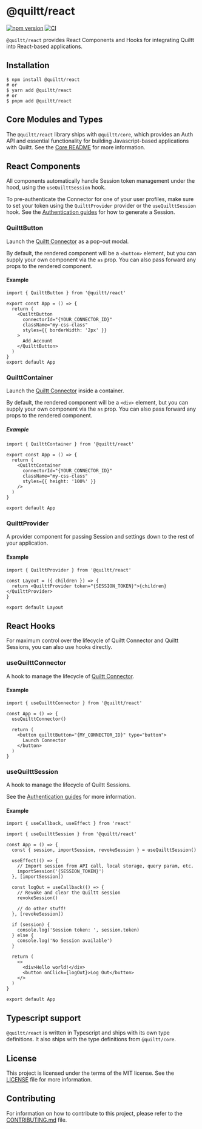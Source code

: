 # @quiltt/react

[![npm version](https://badge.fury.io/js/@quiltt%2Freact.svg)](https://badge.fury.io/js/@quiltt%2Freact)
[![CI](https://github.com/quiltt/quiltt-public/actions/workflows/ci.yml/badge.svg?branch=main)](https://github.com/quiltt/quiltt-public/actions/workflows/ci.yml)

`@quiltt/react` provides React Components and Hooks for integrating Quiltt into React-based applications.

## Installation

```shell
$ npm install @quiltt/react
# or
$ yarn add @quiltt/react
# or
$ pnpm add @quiltt/react
```

## Core Modules and Types

The `@quiltt/react` library ships with `@quiltt/core`, which provides an Auth API and essential functionality for building Javascript-based applications with Quiltt. See the [Core README](../core/README.md) for more information.

## React Components

All components automatically handle Session token management under the hood, using the `useQuilttSession` hook.

To pre-authenticate the Connector for one of your user profiles, make sure to set your token using the `QuilttProvider` provider or the `useQuilttSession` hook. See the [Authentication guides](https://www.quiltt.dev/guides/authentication) for how to generate a Session.

### QuilttButton

Launch the [Quiltt Connector](https://www.quiltt.dev/guides/connector) as a pop-out modal.

By default, the rendered component will be a `<button>` element, but you can supply your own component via the `as` prop. You can also pass forward any props to the rendered component.

#### Example

```tsx
import { QuilttButton } from '@quiltt/react'

export const App = () => {
  return (
    <QuilttButton
      connectorId="{YOUR_CONNECTOR_ID}"
      className="my-css-class"
      styles={{ borderWidth: '2px' }}
    >
      Add Account
    </QuilttButton>
  )
}
export default App
```

### QuilttContainer

Launch the [Quiltt Connector](https://www.quiltt.dev/guides/connector) inside a container.

By default, the rendered component will be a `<div>` element, but you can supply your own component via the `as` prop. You can also pass forward any props to the rendered component.

##### Example

```tsx
import { QuilttContainer } from '@quiltt/react'

export const App = () => {
  return (
    <QuilttContainer
      connectorId="{YOUR_CONNECTOR_ID}"
      className="my-css-class"
      styles={{ height: '100%' }}
    />
  )
}

export default App
```

### QuilttProvider

A provider component for passing Session and settings down to the rest of your application.

#### Example

```tsx
import { QuilttProvider } from '@quiltt/react'

const Layout = ({ children }) => {
  return <QuilttProvider token="{SESSION_TOKEN}">{children}</QuilttProvider>
}

export default Layout
```

## React Hooks

For maximum control over the lifecycle of Quiltt Connector and Quiltt Sessions, you can also use hooks directly.

### useQuilttConnector

A hook to manage the lifecycle of [Quiltt Connector](https://www.quiltt.dev/guides/connector).

#### Example

```tsx
import { useQuilttConnector } from '@quiltt/react'

const App = () => {
  useQuilttConnector()

  return (
    <button quilttButton="{MY_CONNECTOR_ID}" type="button">
      Launch Connector
    </button>
  )
}
```

### useQuilttSession

A hook to manage the lifecycle of Quiltt Sessions.

See the [Authentication guides](https://www.quiltt.dev/guides/authentication) for more information.

#### Example

```tsx
import { useCallback, useEffect } from 'react'

import { useQuilttSession } from '@quiltt/react'

const App = () => {
  const { session, importSession, revokeSession } = useQuilttSession()

  useEffect(() => {
    // Import session from API call, local storage, query param, etc.
    importSession('{SESSION_TOKEN}')
  }, [importSession])

  const logOut = useCallback(() => {
    // Revoke and clear the Quiltt session
    revokeSession()

    // do other stuff!
  }, [revokeSession])

  if (session) {
    console.log('Session token: ', session.token)
  } else {
    console.log('No Session available')
  }

  return (
    <>
      <div>Hello world!</div>
      <button onClick={logOut}>Log Out</button>
    </>
  )
}

export default App
```

## Typescript support

`@quiltt/react` is written in Typescript and ships with its own type definitions. It also ships with the type definitions from `@quiltt/core`.

## License

This project is licensed under the terms of the MIT license. See the [LICENSE](LICENSE.md) file for more information.

## Contributing

For information on how to contribute to this project, please refer to the [CONTRIBUTING.md](CONTRIBUTING.md) file.
